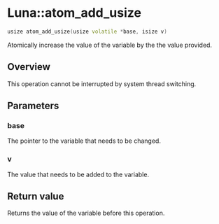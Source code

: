 # Luna::atom_add_usize

```c++
usize atom_add_usize(usize volatile *base, isize v)
```

Atomically increase the value of the variable by the the value provided. 

## Overview
This operation cannot be interrupted by system thread switching. 

## Parameters
### base
The pointer to the variable that needs to be changed. 

### v
The value that needs to be added to the variable. 

## Return value
Returns the value of the variable before this operation. 

